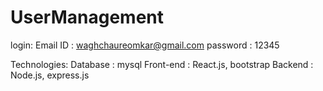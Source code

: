# UserManagement

login:
Email ID : waghchaureomkar@gmail.com
password : 12345
  
Technologies:
Database : mysql
Front-end : React.js, bootstrap
Backend : Node.js, express.js
 

